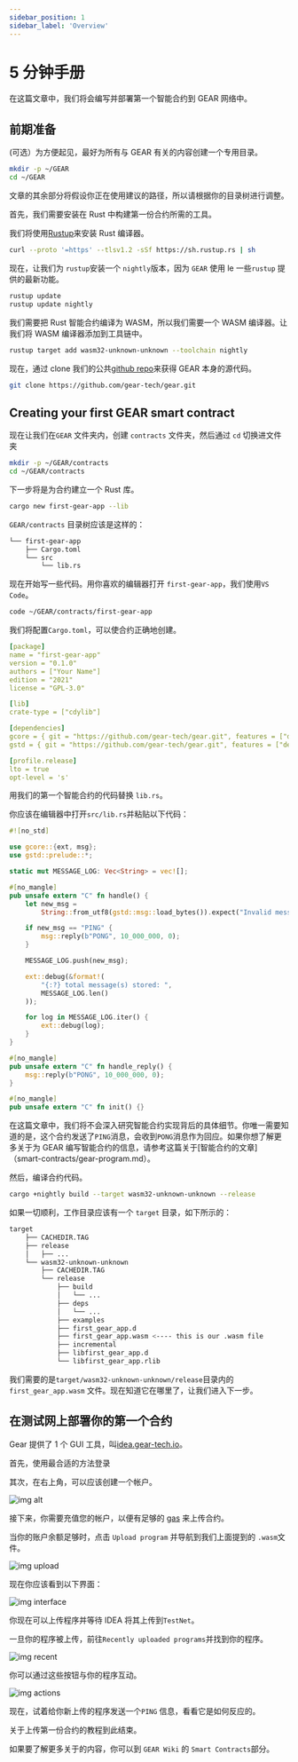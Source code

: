 ```yaml
---
sidebar_position: 1
sidebar_label: 'Оverview'
---
```


# 5 分钟手册

在这篇文章中，我们将会编写并部署第一个智能合约到 GEAR 网络中。

## 前期准备

(可选）为方便起见，最好为所有与 GEAR 有关的内容创建一个专用目录。

```bash
mkdir -p ~/GEAR
cd ~/GEAR
```

文章的其余部分将假设你正在使用建议的路径，所以请根据你的目录树进行调整。


首先，我们需要安装在 Rust 中构建第一份合约所需的工具。


我们将使用[Rustup](https://rustup.rs/)来安装 Rust 编译器。

```bash
curl --proto '=https' --tlsv1.2 -sSf https://sh.rustup.rs | sh
```

现在，让我们为 `rustup`安装一个 `nightly`版本，因为 `GEAR` 使用 le 一些`rustup` 提供的最新功能。

```bash
rustup update
rustup update nightly
```

我们需要把 Rust 智能合约编译为 WASM，所以我们需要一个 WASM 编译器。让我们将 WASM 编译器添加到工具链中。

```bash
rustup target add wasm32-unknown-unknown --toolchain nightly
```

现在，通过 clone 我们的公共[github repo](https://github.com/gear-tech/gear)来获得 GEAR 本身的源代码。

```bash
git clone https://github.com/gear-tech/gear.git
```

## Creating your first GEAR smart contract

现在让我们在`GEAR` 文件夹内，创建 `contracts` 文件夹，然后通过 `cd` 切换进文件夹

```bash
mkdir -p ~/GEAR/contracts
cd ~/GEAR/contracts
```

下一步将是为合约建立一个 Rust 库。

```bash
cargo new first-gear-app --lib
```

`GEAR/contracts` 目录树应该是这样的：

```bash
└── first-gear-app
    ├── Cargo.toml
    └── src
        └── lib.rs
```

现在开始写一些代码。用你喜欢的编辑器打开 `first-gear-app`，我们使用`VS Code`。

```bash
code ~/GEAR/contracts/first-gear-app
```

我们将配置`Cargo.toml`，可以使合约正确地创建。

```yaml
[package]
name = "first-gear-app"
version = "0.1.0"
authors = ["Your Name"]
edition = "2021"
license = "GPL-3.0"

[lib]
crate-type = ["cdylib"]

[dependencies]
gcore = { git = "https://github.com/gear-tech/gear.git", features = ["debug"] }
gstd = { git = "https://github.com/gear-tech/gear.git", features = ["debug"] }

[profile.release]
lto = true
opt-level = 's'
```

用我们的第一个智能合约的代码替换 `lib.rs`。

你应该在编辑器中打开`src/lib.rs`并粘贴以下代码：

```rust
#![no_std]

use gcore::{ext, msg};
use gstd::prelude::*;

static mut MESSAGE_LOG: Vec<String> = vec![];

#[no_mangle]
pub unsafe extern "C" fn handle() {
    let new_msg =
        String::from_utf8(gstd::msg::load_bytes()).expect("Invalid message: should be utf-8");

    if new_msg == "PING" {
        msg::reply(b"PONG", 10_000_000, 0);
    }

    MESSAGE_LOG.push(new_msg);

    ext::debug(&format!(
        "{:?} total message(s) stored: ",
        MESSAGE_LOG.len()
    ));

    for log in MESSAGE_LOG.iter() {
        ext::debug(log);
    }
}

#[no_mangle]
pub unsafe extern "C" fn handle_reply() {
    msg::reply(b"PONG", 10_000_000, 0);
}

#[no_mangle]
pub unsafe extern "C" fn init() {}
```

在这篇文章中，我们将不会深入研究智能合约实现背后的具体细节。你唯一需要知道的是，这个合约发送了`PING`消息，会收到`PONG`消息作为回应。如果你想了解更多关于为 GEAR 编写智能合约的信息，请参考这篇关于[智能合约的文章]（smart-contracts/gear-program.md）。

然后，编译合约代码。

```bash
cargo +nightly build --target wasm32-unknown-unknown --release
```

如果一切顺利，工作目录应该有一个 `target` 目录，如下所示的：

```bash
target
    ├── CACHEDIR.TAG
    ├── release
    │   ├── ...
    └── wasm32-unknown-unknown
        ├── CACHEDIR.TAG
        └── release
            ├── build
            │   └── ...
            ├── deps
            │   └── ...
            ├── examples
            ├── first_gear_app.d
            ├── first_gear_app.wasm <---- this is our .wasm file
            ├── incremental
            ├── libfirst_gear_app.d
            └── libfirst_gear_app.rlib

```

我们需要的是`target/wasm32-unknown-unknown/release`目录内的 `first_gear_app.wasm` 文件。现在知道它在哪里了，让我们进入下一步。

## 在测试网上部署你的第一个合约

Gear 提供了 1 个 GUI 工具，叫[idea.gear-tech.io](https://idea.gear-tech.io)。

首先，使用最合适的方法登录

其次，在右上角，可以应该创建一个帐户。

![img alt](./img/account.png)

接下来，你需要充值您的帐户，以便有足够的 [gas](smart-contracts/messaging.md) 来上传合约。

当你的账户余额足够时，点击 `Upload program` 并导航到我们上面提到的
`.wasm`文件。

![img upload](./img/upload.png)

现在你应该看到以下界面：

![img interface](./img/interface.png)

你现在可以上传程序并等待 IDEA 将其上传到`TestNet`。


一旦你的程序被上传，前往`Recently uploaded programs`并找到你的程序。

![img recent](./img/recent.png)

你可以通过这些按钮与你的程序互动。

![img actions](./img/actions.png)

现在，试着给你新上传的程序发送一个`PING` 信息，看看它是如何反应的。

关于上传第一份合约的教程到此结束。

如果要了解更多关于的内容，你可以到 `GEAR Wiki` 的 `Smart Contracts`部分。
